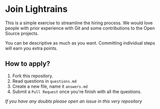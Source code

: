 # Join Lightrains

This is a simple exercise to streamline the hiring process. We would love people with prior
experience with Git and some contributions to the Open Source projects.

You can be descriptive as much as you want. Committing individual steps will earn you extra points.


## How to apply?

 1. Fork this repository.
 2. Read questions in `questions.md`
 3. Create a new file, name it `answers.md`
 4. Submit a `Pull Request` once you're finish with all the questions.

*If you have any doubts please open an issue in this very repository*
